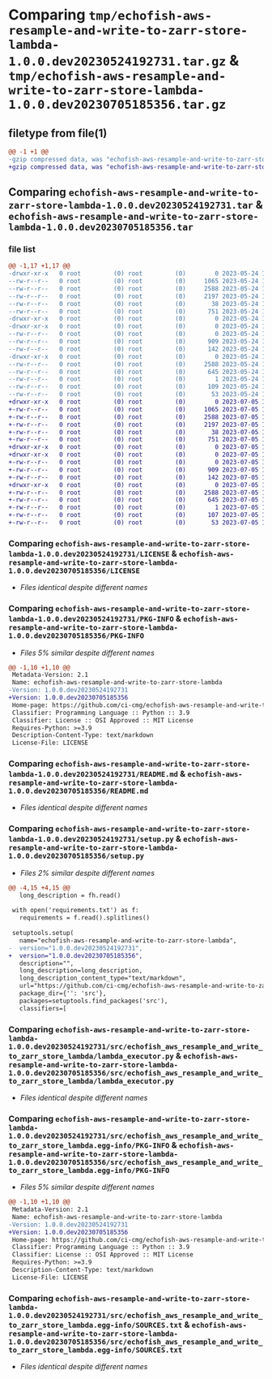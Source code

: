 # Comparing `tmp/echofish-aws-resample-and-write-to-zarr-store-lambda-1.0.0.dev20230524192731.tar.gz` & `tmp/echofish-aws-resample-and-write-to-zarr-store-lambda-1.0.0.dev20230705185356.tar.gz`

## filetype from file(1)

```diff
@@ -1 +1 @@
-gzip compressed data, was "echofish-aws-resample-and-write-to-zarr-store-lambda-1.0.0.dev20230524192731.tar", last modified: Wed May 24 19:28:40 2023, max compression
+gzip compressed data, was "echofish-aws-resample-and-write-to-zarr-store-lambda-1.0.0.dev20230705185356.tar", last modified: Wed Jul  5 18:54:52 2023, max compression
```

## Comparing `echofish-aws-resample-and-write-to-zarr-store-lambda-1.0.0.dev20230524192731.tar` & `echofish-aws-resample-and-write-to-zarr-store-lambda-1.0.0.dev20230705185356.tar`

### file list

```diff
@@ -1,17 +1,17 @@
-drwxr-xr-x   0 root         (0) root         (0)        0 2023-05-24 19:28:40.249647 echofish-aws-resample-and-write-to-zarr-store-lambda-1.0.0.dev20230524192731/
--rw-r--r--   0 root         (0) root         (0)     1065 2023-05-24 19:27:25.000000 echofish-aws-resample-and-write-to-zarr-store-lambda-1.0.0.dev20230524192731/LICENSE
--rw-r--r--   0 root         (0) root         (0)     2588 2023-05-24 19:28:40.249647 echofish-aws-resample-and-write-to-zarr-store-lambda-1.0.0.dev20230524192731/PKG-INFO
--rw-r--r--   0 root         (0) root         (0)     2197 2023-05-24 19:27:25.000000 echofish-aws-resample-and-write-to-zarr-store-lambda-1.0.0.dev20230524192731/README.md
--rw-r--r--   0 root         (0) root         (0)       38 2023-05-24 19:28:40.249647 echofish-aws-resample-and-write-to-zarr-store-lambda-1.0.0.dev20230524192731/setup.cfg
--rw-r--r--   0 root         (0) root         (0)      751 2023-05-24 19:28:37.000000 echofish-aws-resample-and-write-to-zarr-store-lambda-1.0.0.dev20230524192731/setup.py
-drwxr-xr-x   0 root         (0) root         (0)        0 2023-05-24 19:28:40.249647 echofish-aws-resample-and-write-to-zarr-store-lambda-1.0.0.dev20230524192731/src/
-drwxr-xr-x   0 root         (0) root         (0)        0 2023-05-24 19:28:40.249647 echofish-aws-resample-and-write-to-zarr-store-lambda-1.0.0.dev20230524192731/src/echofish_aws_resample_and_write_to_zarr_store_lambda/
--rw-r--r--   0 root         (0) root         (0)        0 2023-05-24 19:27:25.000000 echofish-aws-resample-and-write-to-zarr-store-lambda-1.0.0.dev20230524192731/src/echofish_aws_resample_and_write_to_zarr_store_lambda/__init__.py
--rw-r--r--   0 root         (0) root         (0)      909 2023-05-24 19:27:25.000000 echofish-aws-resample-and-write-to-zarr-store-lambda-1.0.0.dev20230524192731/src/echofish_aws_resample_and_write_to_zarr_store_lambda/lambda_executor.py
--rw-r--r--   0 root         (0) root         (0)      142 2023-05-24 19:27:25.000000 echofish-aws-resample-and-write-to-zarr-store-lambda-1.0.0.dev20230524192731/src/echofish_aws_resample_and_write_to_zarr_store_lambda/lambda_handler.py
-drwxr-xr-x   0 root         (0) root         (0)        0 2023-05-24 19:28:40.249647 echofish-aws-resample-and-write-to-zarr-store-lambda-1.0.0.dev20230524192731/src/echofish_aws_resample_and_write_to_zarr_store_lambda.egg-info/
--rw-r--r--   0 root         (0) root         (0)     2588 2023-05-24 19:28:40.000000 echofish-aws-resample-and-write-to-zarr-store-lambda-1.0.0.dev20230524192731/src/echofish_aws_resample_and_write_to_zarr_store_lambda.egg-info/PKG-INFO
--rw-r--r--   0 root         (0) root         (0)      645 2023-05-24 19:28:40.000000 echofish-aws-resample-and-write-to-zarr-store-lambda-1.0.0.dev20230524192731/src/echofish_aws_resample_and_write_to_zarr_store_lambda.egg-info/SOURCES.txt
--rw-r--r--   0 root         (0) root         (0)        1 2023-05-24 19:28:40.000000 echofish-aws-resample-and-write-to-zarr-store-lambda-1.0.0.dev20230524192731/src/echofish_aws_resample_and_write_to_zarr_store_lambda.egg-info/dependency_links.txt
--rw-r--r--   0 root         (0) root         (0)      109 2023-05-24 19:28:40.000000 echofish-aws-resample-and-write-to-zarr-store-lambda-1.0.0.dev20230524192731/src/echofish_aws_resample_and_write_to_zarr_store_lambda.egg-info/requires.txt
--rw-r--r--   0 root         (0) root         (0)       53 2023-05-24 19:28:40.000000 echofish-aws-resample-and-write-to-zarr-store-lambda-1.0.0.dev20230524192731/src/echofish_aws_resample_and_write_to_zarr_store_lambda.egg-info/top_level.txt
+drwxr-xr-x   0 root         (0) root         (0)        0 2023-07-05 18:54:52.517141 echofish-aws-resample-and-write-to-zarr-store-lambda-1.0.0.dev20230705185356/
+-rw-r--r--   0 root         (0) root         (0)     1065 2023-07-05 18:53:52.000000 echofish-aws-resample-and-write-to-zarr-store-lambda-1.0.0.dev20230705185356/LICENSE
+-rw-r--r--   0 root         (0) root         (0)     2588 2023-07-05 18:54:52.517141 echofish-aws-resample-and-write-to-zarr-store-lambda-1.0.0.dev20230705185356/PKG-INFO
+-rw-r--r--   0 root         (0) root         (0)     2197 2023-07-05 18:53:52.000000 echofish-aws-resample-and-write-to-zarr-store-lambda-1.0.0.dev20230705185356/README.md
+-rw-r--r--   0 root         (0) root         (0)       38 2023-07-05 18:54:52.517141 echofish-aws-resample-and-write-to-zarr-store-lambda-1.0.0.dev20230705185356/setup.cfg
+-rw-r--r--   0 root         (0) root         (0)      751 2023-07-05 18:54:50.000000 echofish-aws-resample-and-write-to-zarr-store-lambda-1.0.0.dev20230705185356/setup.py
+drwxr-xr-x   0 root         (0) root         (0)        0 2023-07-05 18:54:52.513141 echofish-aws-resample-and-write-to-zarr-store-lambda-1.0.0.dev20230705185356/src/
+drwxr-xr-x   0 root         (0) root         (0)        0 2023-07-05 18:54:52.517141 echofish-aws-resample-and-write-to-zarr-store-lambda-1.0.0.dev20230705185356/src/echofish_aws_resample_and_write_to_zarr_store_lambda/
+-rw-r--r--   0 root         (0) root         (0)        0 2023-07-05 18:53:52.000000 echofish-aws-resample-and-write-to-zarr-store-lambda-1.0.0.dev20230705185356/src/echofish_aws_resample_and_write_to_zarr_store_lambda/__init__.py
+-rw-r--r--   0 root         (0) root         (0)      909 2023-07-05 18:53:52.000000 echofish-aws-resample-and-write-to-zarr-store-lambda-1.0.0.dev20230705185356/src/echofish_aws_resample_and_write_to_zarr_store_lambda/lambda_executor.py
+-rw-r--r--   0 root         (0) root         (0)      142 2023-07-05 18:53:52.000000 echofish-aws-resample-and-write-to-zarr-store-lambda-1.0.0.dev20230705185356/src/echofish_aws_resample_and_write_to_zarr_store_lambda/lambda_handler.py
+drwxr-xr-x   0 root         (0) root         (0)        0 2023-07-05 18:54:52.517141 echofish-aws-resample-and-write-to-zarr-store-lambda-1.0.0.dev20230705185356/src/echofish_aws_resample_and_write_to_zarr_store_lambda.egg-info/
+-rw-r--r--   0 root         (0) root         (0)     2588 2023-07-05 18:54:52.000000 echofish-aws-resample-and-write-to-zarr-store-lambda-1.0.0.dev20230705185356/src/echofish_aws_resample_and_write_to_zarr_store_lambda.egg-info/PKG-INFO
+-rw-r--r--   0 root         (0) root         (0)      645 2023-07-05 18:54:52.000000 echofish-aws-resample-and-write-to-zarr-store-lambda-1.0.0.dev20230705185356/src/echofish_aws_resample_and_write_to_zarr_store_lambda.egg-info/SOURCES.txt
+-rw-r--r--   0 root         (0) root         (0)        1 2023-07-05 18:54:52.000000 echofish-aws-resample-and-write-to-zarr-store-lambda-1.0.0.dev20230705185356/src/echofish_aws_resample_and_write_to_zarr_store_lambda.egg-info/dependency_links.txt
+-rw-r--r--   0 root         (0) root         (0)      107 2023-07-05 18:54:52.000000 echofish-aws-resample-and-write-to-zarr-store-lambda-1.0.0.dev20230705185356/src/echofish_aws_resample_and_write_to_zarr_store_lambda.egg-info/requires.txt
+-rw-r--r--   0 root         (0) root         (0)       53 2023-07-05 18:54:52.000000 echofish-aws-resample-and-write-to-zarr-store-lambda-1.0.0.dev20230705185356/src/echofish_aws_resample_and_write_to_zarr_store_lambda.egg-info/top_level.txt
```

### Comparing `echofish-aws-resample-and-write-to-zarr-store-lambda-1.0.0.dev20230524192731/LICENSE` & `echofish-aws-resample-and-write-to-zarr-store-lambda-1.0.0.dev20230705185356/LICENSE`

 * *Files identical despite different names*

### Comparing `echofish-aws-resample-and-write-to-zarr-store-lambda-1.0.0.dev20230524192731/PKG-INFO` & `echofish-aws-resample-and-write-to-zarr-store-lambda-1.0.0.dev20230705185356/PKG-INFO`

 * *Files 5% similar despite different names*

```diff
@@ -1,10 +1,10 @@
 Metadata-Version: 2.1
 Name: echofish-aws-resample-and-write-to-zarr-store-lambda
-Version: 1.0.0.dev20230524192731
+Version: 1.0.0.dev20230705185356
 Home-page: https://github.com/ci-cmg/echofish-aws-resample-and-write-to-zarr-store-lambda
 Classifier: Programming Language :: Python :: 3.9
 Classifier: License :: OSI Approved :: MIT License
 Requires-Python: >=3.9
 Description-Content-Type: text/markdown
 License-File: LICENSE
```

### Comparing `echofish-aws-resample-and-write-to-zarr-store-lambda-1.0.0.dev20230524192731/README.md` & `echofish-aws-resample-and-write-to-zarr-store-lambda-1.0.0.dev20230705185356/README.md`

 * *Files identical despite different names*

### Comparing `echofish-aws-resample-and-write-to-zarr-store-lambda-1.0.0.dev20230524192731/setup.py` & `echofish-aws-resample-and-write-to-zarr-store-lambda-1.0.0.dev20230705185356/setup.py`

 * *Files 2% similar despite different names*

```diff
@@ -4,15 +4,15 @@
   long_description = fh.read()
 
 with open('requirements.txt') as f:
   requirements = f.read().splitlines()
 
 setuptools.setup(
   name="echofish-aws-resample-and-write-to-zarr-store-lambda",
-  version="1.0.0.dev20230524192731",
+  version="1.0.0.dev20230705185356",
   description="",
   long_description=long_description,
   long_description_content_type="text/markdown",
   url="https://github.com/ci-cmg/echofish-aws-resample-and-write-to-zarr-store-lambda",
   package_dir={'': 'src'},
   packages=setuptools.find_packages('src'),
   classifiers=[
```

### Comparing `echofish-aws-resample-and-write-to-zarr-store-lambda-1.0.0.dev20230524192731/src/echofish_aws_resample_and_write_to_zarr_store_lambda/lambda_executor.py` & `echofish-aws-resample-and-write-to-zarr-store-lambda-1.0.0.dev20230705185356/src/echofish_aws_resample_and_write_to_zarr_store_lambda/lambda_executor.py`

 * *Files identical despite different names*

### Comparing `echofish-aws-resample-and-write-to-zarr-store-lambda-1.0.0.dev20230524192731/src/echofish_aws_resample_and_write_to_zarr_store_lambda.egg-info/PKG-INFO` & `echofish-aws-resample-and-write-to-zarr-store-lambda-1.0.0.dev20230705185356/src/echofish_aws_resample_and_write_to_zarr_store_lambda.egg-info/PKG-INFO`

 * *Files 5% similar despite different names*

```diff
@@ -1,10 +1,10 @@
 Metadata-Version: 2.1
 Name: echofish-aws-resample-and-write-to-zarr-store-lambda
-Version: 1.0.0.dev20230524192731
+Version: 1.0.0.dev20230705185356
 Home-page: https://github.com/ci-cmg/echofish-aws-resample-and-write-to-zarr-store-lambda
 Classifier: Programming Language :: Python :: 3.9
 Classifier: License :: OSI Approved :: MIT License
 Requires-Python: >=3.9
 Description-Content-Type: text/markdown
 License-File: LICENSE
```

### Comparing `echofish-aws-resample-and-write-to-zarr-store-lambda-1.0.0.dev20230524192731/src/echofish_aws_resample_and_write_to_zarr_store_lambda.egg-info/SOURCES.txt` & `echofish-aws-resample-and-write-to-zarr-store-lambda-1.0.0.dev20230705185356/src/echofish_aws_resample_and_write_to_zarr_store_lambda.egg-info/SOURCES.txt`

 * *Files identical despite different names*

